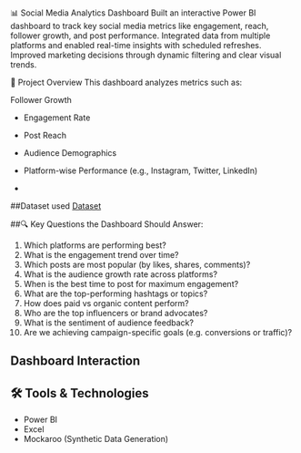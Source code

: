  📊 Social Media Analytics Dashboard
Built an interactive Power BI dashboard to track key social media metrics like engagement, reach, follower growth, and post performance. Integrated data from multiple platforms and enabled real-time insights with scheduled refreshes. Improved marketing decisions through dynamic filtering and clear visual trends.

📁 Project Overview
This dashboard analyzes metrics such as:

 Follower Growth
- Engagement Rate
- Post Reach
- Audience Demographics
- Platform-wise Performance (e.g., Instagram, Twitter, LinkedIn)

- 
##Dataset used 
<a href="https://github.com/Sumit-kushwah2356/Data-Analytics-Dashboard/blob/main/MOCK_DATA%20(1).csv">Dataset</a>


##🔍 Key Questions the Dashboard Should Answer:
1. Which platforms are performing best?
2. What is the engagement trend over time?
3. Which posts are most popular (by likes, shares, comments)?
4. What is the audience growth rate across platforms?
5. When is the best time to post for maximum engagement?
6. What are the top-performing hashtags or topics?
7. How does paid vs organic content perform?
8. Who are the top influencers or brand advocates?
9. What is the sentiment of audience feedback?
10. Are we achieving campaign-specific goals (e.g. conversions or traffic)?

## Dashboard Interaction 

## 🛠️ Tools & Technologies

- Power BI
- Excel
- Mockaroo (Synthetic Data Generation)
